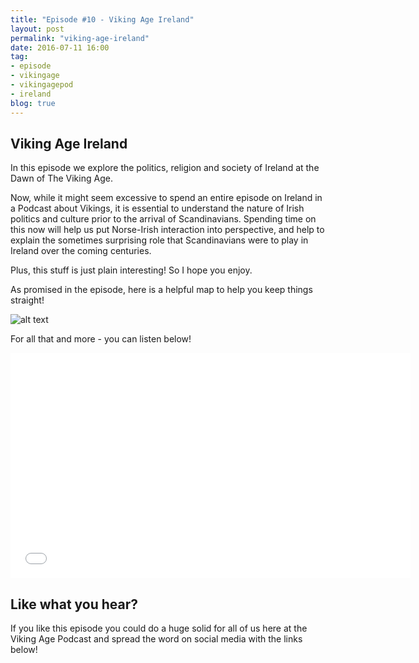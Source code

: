 ```yaml
---
title: "Episode #10 - Viking Age Ireland"
layout: post
permalink: "viking-age-ireland"
date: 2016-07-11 16:00
tag:
- episode
- vikingage
- vikingagepod
- ireland
blog: true
---
```


## Viking Age Ireland

In this episode we explore the politics, religion and society of Ireland at the Dawn of The Viking Age.

Now, while it might seem excessive to spend an entire episode on Ireland in a Podcast about Vikings, it is essential to understand the nature of Irish politics and culture prior to the arrival of Scandinavians. Spending time on this now will help us put Norse-Irish interaction into perspective, and help to explain the sometimes surprising role that Scandinavians were to play in Ireland over the coming centuries.

Plus, this stuff is just plain interesting! So I hope you enjoy.

As promised in the episode, here is a helpful map to help you keep things straight!

![alt text]({{site.url}}/assets/images/viking-age-ireland.png "Viking Age Ireland")

For all that and more - you can listen below!

<iframe style="border: none" src="//html5-player.libsyn.com/embed/episode/id/4507187/height/360/width/640/theme/standard/autonext/no/thumbnail/yes/autoplay/no/preload/no/no_addthis/no/direction/backward/no-cache/true/" height="360" width="640" scrolling="no"  allowfullscreen webkitallowfullscreen mozallowfullscreen oallowfullscreen msallowfullscreen></iframe>

## Like what you hear?
If you like this episode you could do a huge solid for all of us here at the Viking Age Podcast and spread the word on social media with the links below!